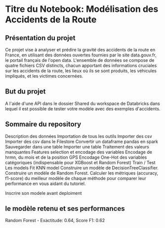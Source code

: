 # Titre du Notebook: Modélisation des Accidents de la Route

## Présentation du projet 
Ce projet vise à analyser et prédire la gravité des accidents de la route en France, en utilisant des données ouvertes fournies par le site data.gouv.fr, le portail français de l'open data. L'ensemble de données se compose de quatre fichiers CSV distincts, chacun apportant des informations cruciales sur les accidents de la route, les lieux où ils se sont produits, les véhicules impliqués, et les victimes concernées.


## But du projet 

A l'aide d'une API dans le dossier Shared du workspace de Databricks dans lequel il est possible de tester votre modèle avec des exemples d'accidents.

## Sommaire du repository

Description des données
Importation de tous les outils
Importer des csv
  Importer des csv dans le Filestore
  Convertir un dataframe pandas en spark
  Sauvegarder dans une table
  Importer une table
  Traitement des valeurs manquantes
  Features selection et encodage des variables
    Encodage de hrmn, du mois et de la position GPS
    Encodage One-Hot des variables catégoriques (indispensable pour XGBoost et Random Forest)
Train / Test
Les models
  Fit KNN model
  Construire un modèle de DecisionTreeClassifier.
  Construire un modèle de Random Forest.
  Calculer les métriques (accuracy, f1-score) du meilleur modèle de chaque méthode pour comparer leur performance en vous aidant du tutoriel.

  
Inscrire son modele avant deploiment
## le modèle retenu et ses performances

Random Forest - Exactitude: 0.64, Score F1: 0.62



 






